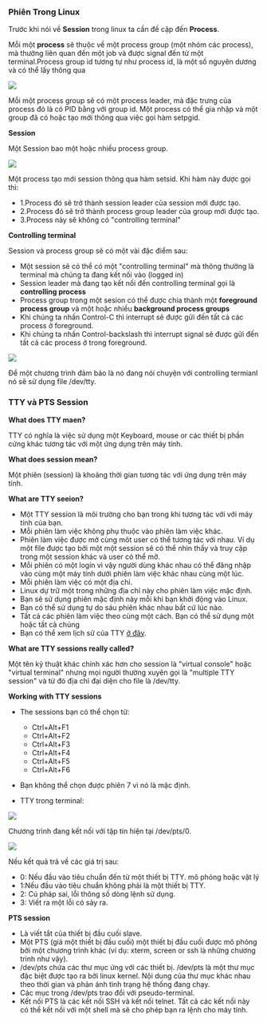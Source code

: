 ### Phiên Trong Linux

Trước khi nói về **Session** trong linux ta cần đề cập đến **Process**.

Mỗi một **process** sẽ thuộc về một process group (một nhóm các process), mà thường liên quan đến một job và được signal đến từ một terminal.Process group id tương tự như process id, là một số nguyên dương và có thể lấy thông qua

<img src="https://i.imgur.com/fsGaopt.png">

Mỗi một process group sẽ có một process leader, mà đặc trưng của process đó là có PID bằng với group id. Một process có thể gia nhập và một  group đã có hoặc tạo mới thông qua việc gọi hàm setpgid.

**Session**

Một Session bao một hoặc nhiều process group.

<img src="https://i.imgur.com/Ch5JPl2.jpg">

Một process tạo mới session thông qua hàm setsid. Khi hàm này được gọi thì:
- 1.Process đó sẽ trở thành session leader của session mới được tạo.
- 2.Process đó sẽ trở thành process group leader của group mới được tạo.
- 3.Process này sẽ không có "controlling terminal"

**Controlling terminal**

Session và process group sẽ có một vài đặc điểm sau:
- Một session sẽ có thể có một "controlling terminal" mà thông thường là terminal mà chúng ta đang kết nối vào (logged in)
- Session leader mà đang tạo kết nối đến controlling terminal gọi là **controlling process**
- Process group trong một sesion có thể được chia thành một **foreground process group** và một hoặc nhiều **background process groups**
- Khi chúng ta nhấn Control-C thì interrupt sẽ được gửi đến tất cả các process ở foreground.
- Khi chúng ta nhấn Control-backslash thì interrupt signal sẽ được gửi đến tất cả các process ở trong foreground.

<img src="https://i.imgur.com/l7TAwEs.jpg">

Để một chương trình đảm bảo là nó đang nói chuyện với controlling termianl nó sẽ sử dụng file /dev/tty.

### TTY và PTS Session

**What does TTY maen?**

TTY có nghĩa là việc sử dụng một Keyboard, mouse or các thiết bị phần cứng khác tương tác với một ứng dụng trên máy tính.

**What does session mean?**

Một phiên (session) là khoảng thời gian tương tác với ứng dụng trên máy tính.

**What are TTY seeion?**
- Một TTY session là môi trường cho bạn trong khi tương tác với với máy tính của bạn.
- Mỗi phiên làm việc không phụ thuộc vào phiên làm việc khác.
- Phiên làm việc được mở cùng môt user có thể tương tác với nhau. Ví dụ một file được tạo bởi một một session sẽ có thể nhìn thấy và truy cập trong một session khác và user có thể mở.
- Mỗi phiên có một login vì vậy người dùng khác nhau có thể đăng nhập vào cùng một máy tính dưới phiên làm việc khác nhau cùng một lúc.
- Mỗi phiên làm việc có một địa chỉ.
- Linux dự trữ một trong những địa chỉ này cho phiên làm việc mặc định.
- Bạn sẽ sử dụng phiên mặc định này mỗi khi bạn khởi động vào Linux.
- Bạn có thể sử dụng tự do sáu phiên khác nhau bất cứ lúc nào.
- Tất cả các phiên làm việc theo cùng một cách. Bạn có thể sử dụng một hoặc tất cả chúng
- Bạn có thể xem lịch sử của TTY [ở đây](https://mostlylinux.wordpress.com/troubleshooting/ttysessions/#appendix).

**What are TTY sessions really called?**

Một tên kỹ thuật khác chính xác hơn cho session là "virtual console" hoặc "virtual terminal" nhưng mọi người thường xuyên gọi là "multiple TTY session" và từ đó địa chỉ đại diện cho file là /dev/tty.

**Working with TTY sessions**
- The sessions bạn có thể chọn từ:
  - Ctrl+Alt+F1
  - Ctrl+Alt+F2
  - Ctrl+Alt+F3
  - Ctrl+Alt+F4
  - Ctrl+Alt+F5
  - Ctrl+Alt+F6
- Bạn không thể chọn được phiên 7 vì nó là mặc định.
  
- TTY trong terminal:

<img src="https://i.imgur.com/o7tf3Bk.jpg">
 
Chương trình đang kết nối với tập tin hiện tại /dev/pts/0.

<img src="https://i.imgur.com/LFzESVr.jpg">

Nếu kết quả trả về các giá trị sau:
- 0: Nếu đầu vào tiêu chuẩn đến từ một thiết bị TTY. mô phỏng hoặc vật lý
- 1:Nếu đầu vào tiêu chuẩn không phải là một thiết bị TTY.
- 2: Cú pháp sai, lỗi thông số dòng lệnh sử dụng.
- 3: Viết ra một lỗi có sảy ra.

**PTS session**
- Là viết tắt của thiết bị đầu cuối slave.
- Một PTS (giả một thiết bị đầu cuối) một thiết bị đầu cuối được mô phỏng bởi một chương trình khác (ví dụ: xterm, screen or ssh là những chương trình như vậy).
- /dev/pts chứa các thư mục ứng với các thiết bị. /dev/pts là một thư mục đặc biệt được tạo ra bởi linux kernel. Nội dung của thư mục khác nhau theo thời gian và phản ánh tình trạng hệ thống đang chạy.
- Các mục trong /dev/pts trao đổi với pseudo-terminal.
- Kết nối PTS là các kết nối SSH và kết nối telnet. Tất cả các kết nối này có thể kết nối với một shell mà sẽ cho phép bạn ra lệnh cho máy tính.

